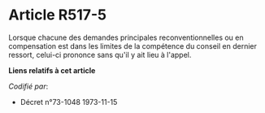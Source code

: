 # Article R517-5

Lorsque chacune des demandes principales reconventionnelles ou en compensation est dans les limites de la compétence du
conseil en dernier ressort, celui-ci prononce sans qu'il y ait lieu à l'appel.

**Liens relatifs à cet article**

_Codifié par_:

  - Décret n°73-1048 1973-11-15
